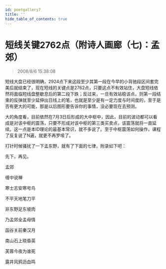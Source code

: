 ```yaml
---
id: poetgallery7
title: ''
hide_table_of_contents: true
---
```


# 短线关键2762点（附诗人画廊（七)：孟郊）

> 2008/8/6 15:38:08

<div style={{color: '#336600', fontSize: '18px', fontWeight: '500', textAlign: 'left', lineHeight: '180%'}}>

短线大盘已经很明确，2924点下来这段至少其第一段在今早的小背驰段区间套完美后就结束了，现在短线的关键点是2762点，只要这点不有效站住，大盘短线依然将面临短线盘整歇息后的第二段下跌；反过来，一旦有效站稳该点，则第一段结束的反弹就至少延伸出日线上的笔，也就是至少是有一定力度与时间度的，至于是否有更大的可能，那是以后图形要告诉你的事情，没必要现在去预测。

 

大的角度看，目前依然在7月3日后形成的大中枢中，因此，目前的波动都可以看成是对该中枢的震荡，只要不形成对该中枢的第三类买卖点，该震荡就将一直延续。这一点是本ID理论的最基本常识，就不多说了。至于中枢震荡如何操作，课程了反复说了N遍，就更不再罗嗦了。

</div> 

<div style={{color: '#CC0000', fontSize: '18px', fontWeight: '500', textAlign: 'left', lineHeight: '180%'}}>

打针时候骚扰了一下孟东野，就有了下面的七律，附录如下吧：

 

先下，再见。

</div>

<div style={{color:'#FF0000', fontSize: '56px', fontWeight: '500', textAlign: 'center', lineHeight: '150%', marginTop: '50px'}}>

孟郊
</div>
 
<div style={{color:'#FF0000', fontSize: '32px', fontWeight: '500', textAlign: 'center', lineHeight: '250%'}}>

缠中说禅
</div>
 

<div style={{color:'#FF0000', fontSize: '32px', fontWeight: '500', textAlign: 'center', lineHeight: '100%'}}>
 

寒士志安寒号鸟

不平天地笔刀平

非东野足东坡肉

乃孟郊全孟母情

函谷关前秦汉月

南山石上晓昏英

芙蓉今夜为谁死

露井风鸦沥血鸣
</div>